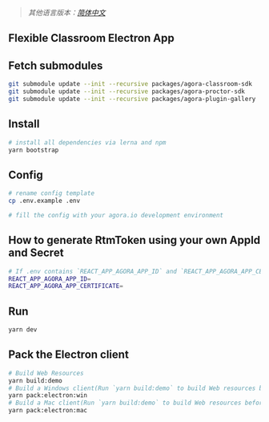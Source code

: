 > _其他语言版本：[简体中文](README.zh.md)_

## Flexible Classroom Electron App

## Fetch submodules
```bash
git submodule update --init --recursive packages/agora-classroom-sdk 
git submodule update --init --recursive packages/agora-proctor-sdk 
git submodule update --init --recursive packages/agora-plugin-gallery
```
## Install

```bash
# install all dependencies via lerna and npm
yarn bootstrap
```

## Config

```bash
# rename config template
cp .env.example .env

# fill the config with your agora.io development environment
```

## How to generate RtmToken using your own AppId and Secret

```bash
# If .env contains `REACT_APP_AGORA_APP_ID` and `REACT_APP_AGORA_APP_CERTIFICATE` configurations, the client will automatically generate an RTM Token for you
REACT_APP_AGORA_APP_ID=
REACT_APP_AGORA_APP_CERTIFICATE=
```

## Run

```bash
yarn dev
```

## Pack the Electron client

```bash
# Build Web Resources
yarn build:demo
# Build a Windows client(Run `yarn build:demo` to build Web resources before pack electron)
yarn pack:electron:win
# Build a Mac client(Run `yarn build:demo` to build Web resources before pack electron)
yarn pack:electron:mac
```
